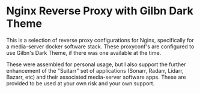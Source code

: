 # Nginx Reverse Proxy with Gilbn Dark Theme
This is a selection of reverse proxy configurations for Nginx, specifically for a media-server docker software stack. These proxyconf's are configured to use Gilbn's Dark Theme, if there was one available at the time.  

These were assembled for personal usage, but I also support the further enhancement of the "Suitarr" set of applications (Sonarr, Radarr, Lidarr, Bazarr, etc) and their associated media-server software apps. These are provided to be used at your own risk and your own support.
